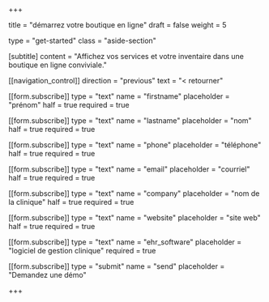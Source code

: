 +++

title = "démarrez votre boutique en ligne"
draft = false
weight = 5

type = "get-started"
class = "aside-section"

[subtitle]
content = "Affichez vos services et votre inventaire dans une boutique en ligne conviviale."

[[navigation_control]]
direction = "previous"
text = "&lt; retourner"

[[form.subscribe]]
type = "text"
name = "firstname"
placeholder = "prénom"
half = true
required = true

[[form.subscribe]]
type = "text"
name = "lastname"
placeholder = "nom"
half = true
required = true

[[form.subscribe]]
type = "text"
name = "phone"
placeholder = "téléphone"
half = true
required = true

[[form.subscribe]]
type = "text"
name = "email"
placeholder = "courriel"
half = true
required = true

[[form.subscribe]]
type = "text"
name = "company"
placeholder = "nom de la clinique"
half = true
required = true

[[form.subscribe]]
type = "text"
name = "website"
placeholder = "site web"
half = true
required = true

[[form.subscribe]]
type = "text"
name = "ehr_software"
placeholder = "logiciel de gestion clinique"
required = true

[[form.subscribe]]
type = "submit"
name = "send"
placeholder = "Demandez une démo"

+++
